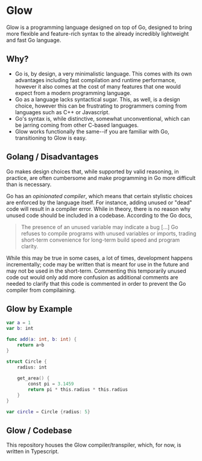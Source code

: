 # Glow

Glow is a programming language designed on top of Go, designed to bring more flexible and feature-rich syntax to the already incredibly lightweight and fast Go language.

## Why?
- Go is, by design, a very minimalistic language. This comes with its own advantages including fast compilation and runtime performance, however it also comes at the cost of many features that one would expect from a modern programming language.
- Go as a language lacks syntactical sugar. This, as well, is a design choice, however this can be frustrating to programmers coming from languages such as C++ or Javascript.
- Go's syntax is, while distinctive, somewhat unconventional, which can be jarring coming from other C-based languages.
- Glow works functionally the same--if you are familiar with Go, transitioning to Glow is easy.

## Golang / Disadvantages
Go makes design choices that, while supported by valid reasoning, in practice, are often cumbersome and make programming in Go more difficult than is necessary.

Go has an *opinionated compiler*, which means that certain stylistic choices are enforced by the language itself. For instance, adding unused or "dead" code will result in a compiler error. While in theory, there is no reason why unused code should be included in a codebase. According to the Go docs,

> The presence of an unused variable may indicate a bug [...] Go refuses to compile programs with unused variables or imports, trading short-term convenience for long-term build speed and program clarity.

While this may be true in some cases, a lot of times, development happens incrementally; code may be written that is meant for use in the future and may not be used in the short-term. Commenting this temporarily unused code out would only add more confusion as additional comments are needed to clarify that this code is commented in order to prevent the Go compiler from compilaining.

## Glow by Example

```swift
var a = 1
var b: int

func add(a: int, b: int) {
    return a+b
}
```

```swift
struct Circle {
    radius: int
    
    get_area() {
        const pi = 3.1459
        return pi * this.radius * this.radius
    }
}

var circle = Circle {radius: 5}
```

## Glow / Codebase

This repository houses the Glow compiler/transpiler, which, for now, is written in Typescript.
